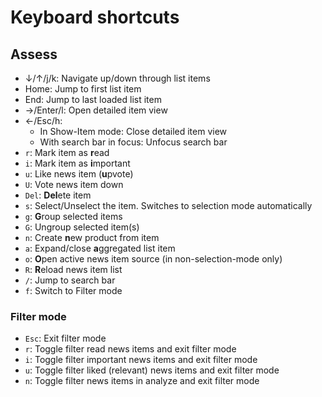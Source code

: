 # Keyboard shortcuts

## Assess
- ↓/↑/j/k: Navigate up/down through list items
- Home: Jump to first list item
- End: Jump to last loaded list item
- →/Enter/l: Open detailed item view
- ←/Esc/h:
   - In Show-Item mode: Close detailed item view
   - With search bar in focus: Unfocus search bar
- `r`: Mark item as **r**ead
- `i`: Mark item as **i**mportant
- `u`: Like news item (**u**pvote)
- `U`: Vote news item down
- `Del`: **Del**ete item
- `s`: Select/Unselect the item. Switches to selection mode automatically
- `g`: **G**roup selected items
- `G`: Ungroup selected item(s)
- `n`: Create **n**ew product from item
- `a`: Expand/close **a**ggregated list item
- `o`: **O**pen active news item source (in non-selection-mode only)
- `R`: **R**eload news item list
- `/`: Jump to search bar
- `f`: Switch to Filter mode

### Filter mode
- `Esc`: Exit filter mode
- `r`: Toggle filter read news items and exit filter mode
- `i`: Toggle filter important news items and exit filter mode
- `u`: Toggle filter liked (relevant) news items and exit filter mode
- `n`: Toggle filter news items in analyze and exit filter mode